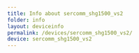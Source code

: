 ```yaml
---
title: Info about sercomm_shg1500_vs2
folder: info
layout: deviceinfo
permalink: /devices/sercomm_shg1500_vs2/
device: sercomm_shg1500_vs2
---
```

